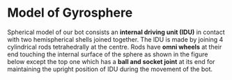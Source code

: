 # Model of Gyrosphere
Spherical model of our bot consists an **internal driving unit (IDU)** in contact with two hemispherical shells joined together.
The IDU is made by joining 4 cylindrical rods tetrahedrally at the centre. Rods have **omni wheels** at their end touching the internal surface of the sphere as shown in the figure below except the top one which has a **ball and socket joint** at its end for maintaining the upright position of IDU during the movement of the bot.

